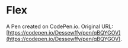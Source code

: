 # Flex

A Pen created on CodePen.io. Original URL: [https://codepen.io/Dessewffy/pen/qBQYGOV](https://codepen.io/Dessewffy/pen/qBQYGOV).

